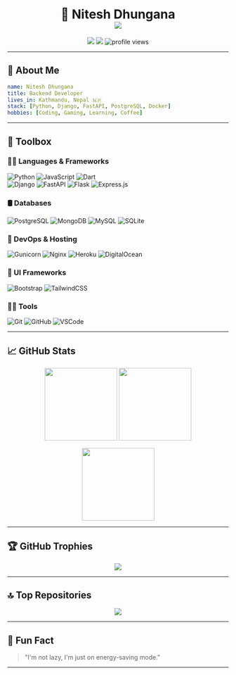
<h1 align="center">
  🚀 Nitesh Dhungana  
  <br/>
  <img src="https://readme-typing-svg.herokuapp.com/?lines=Backend%20Developer;Python%20Enthusiast;API%20Architect;Open%20Source%20Lover&center=true&width=500&height=40" />
</h1>

<p align="center">
  <a href="https://linkedin.com/in/dhnitesh"><img src="https://img.shields.io/badge/-LinkedIn-blue?style=flat-square&logo=Linkedin&logoColor=white" /></a>
  <a href="https://facebook.com/dhungananitesh"><img src="https://img.shields.io/badge/-Facebook-1877F2?style=flat-square&logo=Facebook&logoColor=white" /></a>
  <img src="https://komarev.com/ghpvc/?username=dhnitesh&style=flat-square&color=green" alt="profile views"/>
</p>

---

## 🧠 About Me
```yaml
name: Nitesh Dhungana
title: Backend Developer
lives_in: Kathmandu, Nepal 🇳🇵
stack: [Python, Django, FastAPI, PostgreSQL, Docker]
hobbies: [Coding, Gaming, Learning, Coffee]
```

---

## 🧰 Toolbox

### 👨‍💻 Languages & Frameworks
![Python](https://img.shields.io/badge/Python-FFD43B?style=flat-square&logo=python&logoColor=blue)
![JavaScript](https://img.shields.io/badge/JavaScript-F7DF1E?style=flat-square&logo=javascript&logoColor=black)
![Dart](https://img.shields.io/badge/Dart-0175C2?style=flat-square&logo=dart&logoColor=white)
<br/>
![Django](https://img.shields.io/badge/Django-092E20?style=flat-square&logo=django&logoColor=white)
![FastAPI](https://img.shields.io/badge/FastAPI-005571?style=flat-square&logo=fastapi)
![Flask](https://img.shields.io/badge/Flask-000000?style=flat-square&logo=flask&logoColor=white)
![Express.js](https://img.shields.io/badge/Express.js-404d59?style=flat-square&logo=express)

### 🛢️ Databases
![PostgreSQL](https://img.shields.io/badge/PostgreSQL-316192?style=flat-square&logo=postgresql&logoColor=white)
![MongoDB](https://img.shields.io/badge/MongoDB-4ea94b?style=flat-square&logo=mongodb&logoColor=white)
![MySQL](https://img.shields.io/badge/MySQL-4479A1?style=flat-square&logo=mysql&logoColor=white)
![SQLite](https://img.shields.io/badge/SQLite-07405e?style=flat-square&logo=sqlite&logoColor=white)

### 🚀 DevOps & Hosting
![Gunicorn](https://img.shields.io/badge/Gunicorn-499848?style=flat-square&logo=gunicorn&logoColor=white)
![Nginx](https://img.shields.io/badge/Nginx-009639?style=flat-square&logo=nginx&logoColor=white)
![Heroku](https://img.shields.io/badge/Heroku-430098?style=flat-square&logo=heroku&logoColor=white)
![DigitalOcean](https://img.shields.io/badge/DigitalOcean-0080FF?style=flat-square&logo=digitalocean&logoColor=white)

### 🎨 UI Frameworks
![Bootstrap](https://img.shields.io/badge/Bootstrap-7952B3?style=flat-square&logo=bootstrap&logoColor=white)
![TailwindCSS](https://img.shields.io/badge/TailwindCSS-38B2AC?style=flat-square&logo=tailwind-css&logoColor=white)

### 🧑‍💻 Tools
![Git](https://img.shields.io/badge/Git-F05032?style=flat-square&logo=git&logoColor=white)
![GitHub](https://img.shields.io/badge/GitHub-181717?style=flat-square&logo=github&logoColor=white)
![VSCode](https://img.shields.io/badge/VSCode-007ACC?style=flat-square&logo=visual-studio-code&logoColor=white)

---

## 📈 GitHub Stats
<p align="center">
  <img src="https://github-readme-stats.vercel.app/api?username=dhnitesh&theme=tokyonight&show_icons=true" height="165"/>
  <img src="https://github-readme-streak-stats.herokuapp.com/?user=dhnitesh&theme=tokyonight" height="165"/>
</p>

<p align="center">
  <img src="https://github-readme-stats.vercel.app/api/top-langs/?username=dhnitesh&layout=compact&theme=tokyonight" height="165"/>
</p>

---

## 🏆 GitHub Trophies
<p align="center">
  <img src="https://github-profile-trophy.vercel.app/?username=dhnitesh&theme=gruvbox&no-bg=true&margin-w=5" />
</p>

---

## 🔝 Top Repositories
<p align="center">
  <img src="https://github-contributor-stats.vercel.app/api?username=dhnitesh&limit=5&theme=tokyonight&combine_all_yearly_contributions=true" />
</p>

---

## 🎯 Fun Fact
> "I'm not lazy, I'm just on energy-saving mode."

---

<!-- Built with ❤️ by Nitesh. Powered by GPRM (https://gprm.itsvg.in) -->
